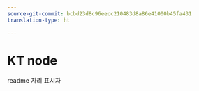 ```yaml
---
source-git-commit: bcbd23d8c96eecc210483d8a86e41000b45fa431
translation-type: ht

---
```

# KT node

readme 자리 표시자
